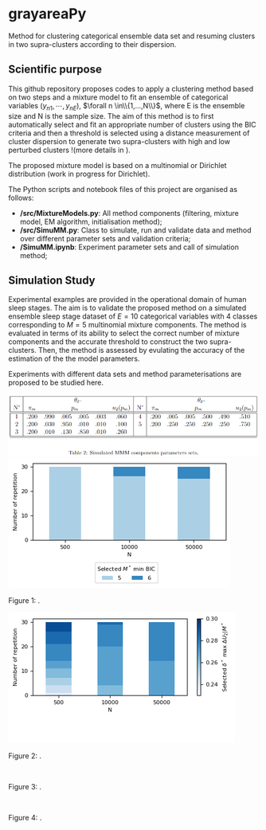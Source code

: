 # grayareaPy
Method for clustering categorical ensemble data set and resuming clusters in two supra-clusters according to their dispersion.

## Scientific purpose

This github repository proposes codes to apply a clustering method based on two steps and a mixture model to fit an ensemble of categorical variables $(y_{n1},\cdots,y_{nE})$, $\forall n \in\\{1,...,N\\}$, where E is the ensemble size and N is the sample size. The aim of this method is to first automatically select and fit an appropriate number of clusters using the BIC criteria and then a threshold is selected using a distance measurement of cluster dispersion to generate two supra-clusters with high and low perturbed clusters !(more details in [](https://www.sciencedirect.com/science/article/pii/S0377221723007567)).

The proposed mixture model is based on a multinomial or Dirichlet distribution (work in progress for Dirichlet). 

The Python scripts and notebook files of this project are organised as follows:
* **/src/MixtureModels.py**: All method components (filtering, mixture model, EM algorithm, initialisation method);
* **/src/SimuMM.py**: Class to simulate, run and validate data and method over different parameter sets and validation criteria;
* **/SimuMM.ipynb**: Experiment parameter sets and call of simulation method;

## Simulation Study

Experimental examples are provided in the operational domain of human sleep stages. The aim is to validate the proposed method on a simulated ensemble sleep stage dataset of $E=10$ categorical variables with 4 classes corresponding to $M=5$ multinomial mixture components. The method is evaluated in terms of its ability to select the correct number of mixture components and the accurate threshold to construct the two supra-clusters. Then, the method is assessed by evulating the accuracy of the estimation of the the model parameters.

Experiments with different data sets and method parameterisations are proposed to be studied here.

<div class="image-wrapper" >
    <img src="/figure/table1.png" alt=""/>
</div>

<div class="image-wrapper" >
    <img src="/figure/SimuSelec0.png" alt=""/>
  </a>
      <p class="image-caption">Figure 1: .</p>
</div>

<div class="image-wrapper" >
    <img src="/figure/SimuSelec1.png" alt=""/>
  </a>
      <p class="image-caption">Figure 2: .</p>
</div>


<div class="image-wrapper" >
    <img src="/figure/SimuSelec2.png" alt=""/>
  </a>
      <p class="image-caption">Figure 3: .</p>
</div>

<div class="image-wrapper" >
    <img src="/figure/SimuSelec3.png" alt=""/>
  </a>
      <p class="image-caption">Figure 4: .</p>
</div>
